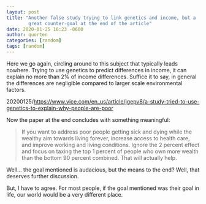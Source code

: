 ```yaml
---
layout: post
title: "Another false study trying to link genetics and income, but a
        great counter-goal at the end of the article"
date: 2020-01-25 16:23 -0600
author: quorten
categories: [random]
tags: [random]
---
```


Here we go again, circling around to this subject that typically leads
nowhere.  Trying to use genetics to predict differences in income, it
can explain no more than 2% of income differences.  Suffice it to say,
in general the differences are negligible compared to larger scale
environmental factors.

20200125/https://www.vice.com/en_us/article/jgepv8/a-study-tried-to-use-genetics-to-explain-why-people-are-poor

Now the paper at the end concludes with something meaningful:

> If you want to address poor people getting sick and dying while the
> wealthy aim towards living forever, increase access to health care,
> and improve working and living conditions. Ignore the 2 percent
> effect and focus on taxing the top 1 percent of people who own more
> wealth than the bottom 90 percent combined. That will actually help.

Well... the goal mentioned is audacious, but the means to the end?
Well, that deserves further discussion.

But, I have to agree.  For most people, if the goal mentioned was
their goal in life, our world would be a very different place.
